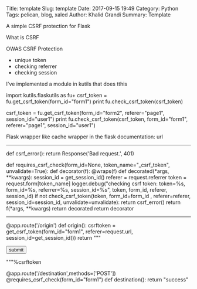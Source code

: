 Title: template
Slug: template
Date: 2017-09-15 19:49
Category: Python
Tags: pelican, blog, xaled
Author: Khalid Grandi
Summary: Template

A simple CSRF protection for Flask

What is CSRF

OWAS CSRF Protection
* unique token
* checking referrer
* checking session

I've implemented a module in kutils that does tthis

import kutils.flaskutils as fu+
csrf_token = fu.get_csrf_token(form_id="form1")
print fu.check_csrf_token(csrf_token)

csrf_token = fu.get_csrf_token(form_id="form2", referer="page1", session_id="user1")
print fu.check_csrf_token(csrf_token, form_id="form1", referer="page1", session_id="user1")


Flask wrapper
like cache wrapper in the flask documentation: url

----------------------------
def csrf_error():
    return Response('Bad request.', 401)

def requires_csrf_check(form_id=None, token_name="_csrf_token", unvalidate=True):
    def decorator(f):
        @wraps(f)
        def decorated(*args, **kwargs):
            session_id = get_session_id()
            referer = request.referrer
            token = request.form[token_name]
            logger.debug("checking csrf token: token=%s, form_id=%s, referrer=%s, session_id=%s", token, form_id, referer, session_id)
            if not check_csrf_token(token, form_id=form_id , referer=referer, session_id=session_id, unvalidate=unvalidate):
                return csrf_error()
            return f(*args, **kwargs)
        return decorated
    return decorator

----------------------------
    

@app.route('/origin')
def origin():
    csrftoken = get_csrf_token(form_id="form1", referer=request.url, session_id=get_session_id())
    return """<html><body><form action="/destination" method="POST"><input type="hidden" name="_csrf_token" value="%s" /><input type="submit" value="submit" /></form></body></html> """%csrftoken


@app.route('/destination',methods=['POST'])
@requires_csrf_check(form_id="form1")
def destination():
    return "success"
    
    
    
